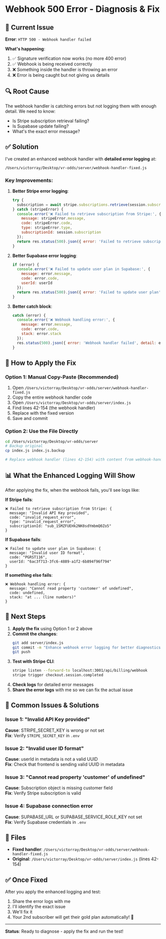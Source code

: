 # Webhook 500 Error - Diagnosis & Fix

## 🔴 Current Issue

**Error**: `HTTP 500 - Webhook handler failed`

**What's happening**:
1. ✅ Signature verification now works (no more 400 error)
2. ✅ Webhook is being received correctly
3. ❌ Something inside the handler is throwing an error
4. ❌ Error is being caught but not giving us details

## 🔍 Root Cause

The webhook handler is catching errors but not logging them with enough detail. We need to know:
- Is Stripe subscription retrieval failing?
- Is Supabase update failing?
- What's the exact error message?

## ✅ Solution

I've created an enhanced webhook handler with **detailed error logging** at:
```
/Users/victorray/Desktop/vr-odds/server/webhook-handler-fixed.js
```

### Key Improvements:

1. **Better Stripe error logging**:
   ```javascript
   try {
     subscription = await stripe.subscriptions.retrieve(session.subscription);
   } catch (stripeError) {
     console.error('❌ Failed to retrieve subscription from Stripe:', {
       message: stripeError.message,
       code: stripeError.code,
       type: stripeError.type,
       subscriptionId: session.subscription
     });
     return res.status(500).json({ error: 'Failed to retrieve subscription' });
   }
   ```

2. **Better Supabase error logging**:
   ```javascript
   if (error) {
     console.error('❌ Failed to update user plan in Supabase:', {
       message: error.message,
       code: error.code,
       userId: userId
     });
     return res.status(500).json({ error: 'Failed to update user plan' });
   }
   ```

3. **Better catch block**:
   ```javascript
   catch (error) {
     console.error('❌ Webhook handling error:', {
       message: error.message,
       code: error.code,
       stack: error.stack
     });
     res.status(500).json({ error: 'Webhook handler failed', detail: error.message });
   }
   ```

## 🚀 How to Apply the Fix

### Option 1: Manual Copy-Paste (Recommended)

1. Open `/Users/victorray/Desktop/vr-odds/server/webhook-handler-fixed.js`
2. Copy the entire webhook handler code
3. Open `/Users/victorray/Desktop/vr-odds/server/index.js`
4. Find lines 42-154 (the webhook handler)
5. Replace with the fixed version
6. Save and commit

### Option 2: Use the File Directly

```bash
cd /Users/victorray/Desktop/vr-odds/server
# Backup original
cp index.js index.js.backup

# Replace webhook handler (lines 42-154) with content from webhook-handler-fixed.js
```

## 📊 What the Enhanced Logging Will Show

After applying the fix, when the webhook fails, you'll see logs like:

**If Stripe fails**:
```
❌ Failed to retrieve subscription from Stripe: {
  message: "Invalid API Key provided",
  code: "invalid_request_error",
  type: "invalid_request_error",
  subscriptionId: "sub_1SMZFUEHk2NK0sdYmbmQ0Zo5"
}
```

**If Supabase fails**:
```
❌ Failed to update user plan in Supabase: {
  message: "Invalid user ID format",
  code: "PGRST116",
  userId: "6ac3f713-3fc6-4889-a1f2-6b894f96f794"
}
```

**If something else fails**:
```
❌ Webhook handling error: {
  message: "Cannot read property 'customer' of undefined",
  code: undefined,
  stack: "at ... (line numbers)"
}
```

## 🎯 Next Steps

1. **Apply the fix** using Option 1 or 2 above
2. **Commit the changes**:
   ```bash
   git add server/index.js
   git commit -m "Enhance webhook error logging for better diagnostics"
   git push
   ```
3. **Test with Stripe CLI**:
   ```bash
   stripe listen --forward-to localhost:3001/api/billing/webhook
   stripe trigger checkout.session.completed
   ```
4. **Check logs** for detailed error messages
5. **Share the error logs** with me so we can fix the actual issue

## 📝 Common Issues & Solutions

### Issue 1: "Invalid API Key provided"
**Cause**: STRIPE_SECRET_KEY is wrong or not set  
**Fix**: Verify `STRIPE_SECRET_KEY` in `.env`

### Issue 2: "Invalid user ID format"
**Cause**: userId in metadata is not a valid UUID  
**Fix**: Check that frontend is sending valid UUID in metadata

### Issue 3: "Cannot read property 'customer' of undefined"
**Cause**: Subscription object is missing customer field  
**Fix**: Verify Stripe subscription is valid

### Issue 4: Supabase connection error
**Cause**: SUPABASE_URL or SUPABASE_SERVICE_ROLE_KEY not set  
**Fix**: Verify Supabase credentials in `.env`

## 🔗 Files

- **Fixed handler**: `/Users/victorray/Desktop/vr-odds/server/webhook-handler-fixed.js`
- **Original**: `/Users/victorray/Desktop/vr-odds/server/index.js` (lines 42-154)

## ✅ Once Fixed

After you apply the enhanced logging and test:
1. Share the error logs with me
2. I'll identify the exact issue
3. We'll fix it
4. Your 2nd subscriber will get their gold plan automatically! 🎉

---

**Status**: Ready to diagnose - apply the fix and run the test!
